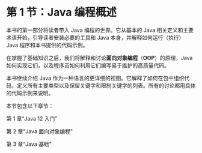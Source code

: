 # 第 1 节：Java 编程概述

本书的第一部分将读者带入 Java 编程的世界。它从基本的 Java 相关定义和主要术语开始，引导读者安装必要的工具和 Java 本身，并解释如何运行（执行）Java 程序和本书提供的代码示例。

在掌握了基础知识之后，我们将解释和讨论**面向对象编程**（**OOP**）的原理，Java 如何实现它们，以及程序员如何利用它们编写易于维护的高质量代码。

本书继续介绍 Java 作为一种语言的更详细的视图。它解释了如何在包中组织代码、定义所有主要类型以及保留关键字和限制关键字的列表。所有的讨论都用具体的代码示例来说明。

本节包含以下章节：

第 1 章“Java 12 入门”

第 2 章"Java 面向对象编程"

第 3 章“Java 基础”